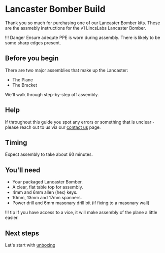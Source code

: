 # Lancaster Bomber Build

Thank you so much for purchasing one of our Lancaster Bomber kits. These are the assmebly instructions for the v1 LincsLabs Lancaster Bomber.

!!! Danger
    Ensure adequte PPE is worn during assembly. There is likely to be some sharp edges present.

## Before you begin

There are two major assemblies that make up the Lancaster:

- The Plane
- The Bracket

We'll walk through step-by-step off assembly.

## Help

If throughout this guide you spot any errors or something that is unclear - please reach out to us via our [contact us](https://lincslabs.co.uk/pages/contact) page. 

## Timing

Expect assembly to take about 60 minutes.

## You'll need

- Your packaged Lancaster Bomber.
- A clear, flat table top for assembly.
- 4mm and 6mm allen (hex) keys.
- 10mm, 13mm and 17mm spanners.
- Power drill and 6mm masonary drill bit (if fixing to a masonary wall)

!!! tip
    If you have access to a vice, it will make assembly of the plane a little easier.

## Next steps

Let's start with [unboxing](unbox.md)






